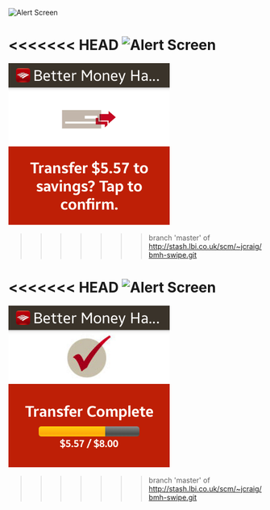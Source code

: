 ![Alert Screen](browse/assets/screen1.png?raw)

<<<<<<< HEAD
![Alert Screen](browse/assets/screen2.png?raw)
=======
![Alert Screen](assets/screen2.png?raw)
>>>>>>> branch 'master' of http://stash.lbi.co.uk/scm/~jcraig/bmh-swipe.git

<<<<<<< HEAD
![Alert Screen](browse/assets/screen3.png?raw)
=======
![Alert Screen](assets/screen3.png?raw)
>>>>>>> branch 'master' of http://stash.lbi.co.uk/scm/~jcraig/bmh-swipe.git
